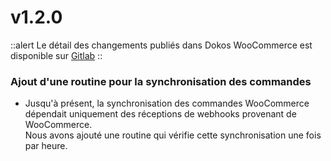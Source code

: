 # v1.2.0

::alert
Le détail des changements publiés dans Dokos WooCommerce est disponible sur [Gitlab](https://gitlab.com/dokos/dokos-woocommerce/-/releases/v1.2.0)
::

### Ajout d'une routine pour la synchronisation des commandes

- Jusqu'à présent, la synchronisation des commandes WooCommerce dépendait uniquement des réceptions de webhooks provenant de WooCommerce.  
  Nous avons ajouté une routine qui vérifie cette synchronisation une fois par heure.  